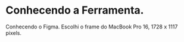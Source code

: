 # Conhecendo a Ferramenta.
Conhecendo o Figma. Escolhi o frame do MacBook Pro 16, 1728 x 1117 pixels.

